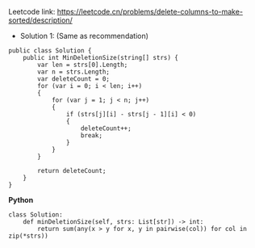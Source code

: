 Leetcode link: https://leetcode.cn/problems/delete-columns-to-make-sorted/description/ 

- Solution 1: (Same as recommendation)
```
public class Solution {
    public int MinDeletionSize(string[] strs) {
        var len = strs[0].Length;
        var n = strs.Length;
        var deleteCount = 0;
        for (var i = 0; i < len; i++)
        {
            for (var j = 1; j < n; j++)
            {
                if (strs[j][i] - strs[j - 1][i] < 0)
                {
                    deleteCount++;
                    break;
                }
            }
        }

        return deleteCount;
    }
}
```
**Python**
```
class Solution:
    def minDeletionSize(self, strs: List[str]) -> int:
        return sum(any(x > y for x, y in pairwise(col)) for col in zip(*strs))
```
